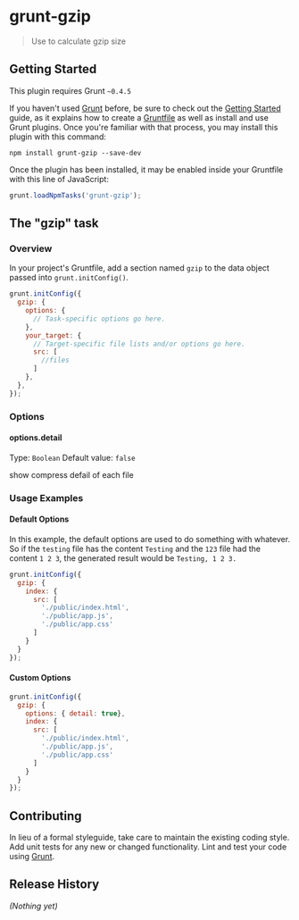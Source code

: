 # grunt-gzip

> Use to calculate gzip size

## Getting Started
This plugin requires Grunt `~0.4.5`

If you haven't used [Grunt](http://gruntjs.com/) before, be sure to check out the [Getting Started](http://gruntjs.com/getting-started) guide, as it explains how to create a [Gruntfile](http://gruntjs.com/sample-gruntfile) as well as install and use Grunt plugins. Once you're familiar with that process, you may install this plugin with this command:

```shell
npm install grunt-gzip --save-dev
```

Once the plugin has been installed, it may be enabled inside your Gruntfile with this line of JavaScript:

```js
grunt.loadNpmTasks('grunt-gzip');
```

## The "gzip" task

### Overview
In your project's Gruntfile, add a section named `gzip` to the data object passed into `grunt.initConfig()`.

```js
grunt.initConfig({
  gzip: {
    options: {
      // Task-specific options go here.
    },
    your_target: {
      // Target-specific file lists and/or options go here.
      src: [
        //files
      ]
    },
  },
});
```

### Options

#### options.detail
Type: `Boolean`
Default value: `false`

show compress defail of each file

### Usage Examples

#### Default Options
In this example, the default options are used to do something with whatever. So if the `testing` file has the content `Testing` and the `123` file had the content `1 2 3`, the generated result would be `Testing, 1 2 3.`

```js
grunt.initConfig({
  gzip: {
    index: {
      src: [
        './public/index.html',
        './public/app.js',
        './public/app.css'
      ]
    }
  }
});
```

#### Custom Options


```js
grunt.initConfig({
  gzip: {
    options: { detail: true},
    index: {
      src: [
        './public/index.html',
        './public/app.js',
        './public/app.css'
      ]
    }
  }
});
```

## Contributing
In lieu of a formal styleguide, take care to maintain the existing coding style. Add unit tests for any new or changed functionality. Lint and test your code using [Grunt](http://gruntjs.com/).

## Release History
_(Nothing yet)_
